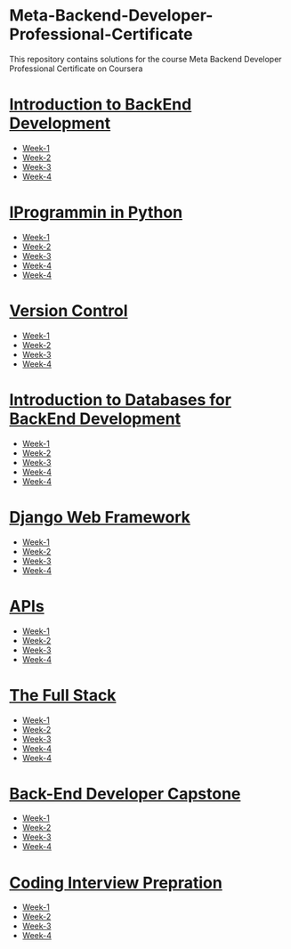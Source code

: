 # Meta-Backend-Developer-Professional-Certificate
This repository contains solutions for the course Meta Backend Developer Professional Certificate on Coursera
<br>
<h1><a href="Course-1">Introduction to BackEnd Development</a></h1>
<ul>
  <li><a href="Course-1/Week 1">Week-1</a></li>
  <li><a href="Course-1/Week 2">Week-2</a></li>
  <li><a href="Course-1/Week 3">Week-3</a></li>
  <li><a href="Course-1/Week 4">Week-4</a></li>
</ul>
<h1><a href="Course-2">IProgrammin in Python</a></h1>
<ul>
  <li><a href="Course-2/Week 1">Week-1</a></li>
  <li><a href="Course-2/Week 2">Week-2</a></li>
  <li><a href="Course-2/Week 3">Week-3</a></li>
  <li><a href="Course-2/Week 4">Week-4</a></li>
  <li><a href="Course-2/Week 5">Week-4</a></li>
</ul>
<h1><a href="Course-3">Version Control</a></h1>
<ul>
  <li><a href="Course-3/Week 1">Week-1</a></li>
  <li><a href="Course-3/Week 2">Week-2</a></li>
  <li><a href="Course-3/Week 3">Week-3</a></li>
  <li><a href="Course-3/Week 4">Week-4</a></li>
</ul>
<h1><a href="Course-4">Introduction to Databases for BackEnd Development</a></h1>
<ul>
  <li><a href="Course-4/Week 1">Week-1</a></li>
  <li><a href="Course-4/Week 2">Week-2</a></li>
  <li><a href="Course-4/Week 3">Week-3</a></li>
  <li><a href="Course-4/Week 4">Week-4</a></li>
  <li><a href="Course-4/Week 5">Week-4</a></li>
</ul>
<h1><a href="Course-5">Django Web Framework</a></h1>
<ul>
  <li><a href="Course-5/Week 1">Week-1</a></li>
  <li><a href="Course-5/Week 2">Week-2</a></li>
  <li><a href="Course-5/Week 3">Week-3</a></li>
  <li><a href="Course-5/Week 4">Week-4</a></li>
</ul>
<h1><a href="Course-6">APIs</a></h1>
<ul>
  <li><a href="Course-6/Week 1">Week-1</a></li>
  <li><a href="Course-6/Week 2">Week-2</a></li>
  <li><a href="Course-6/Week 3">Week-3</a></li>
  <li><a href="Course-6/Week 4">Week-4</a></li>
</ul>
<h1><a href="Course-7">The Full Stack</a></h1>
<ul>
  <li><a href="Course-7/Week 1">Week-1</a></li>
  <li><a href="Course-7/Week 2">Week-2</a></li>
  <li><a href="Course-7/Week 3">Week-3</a></li>
  <li><a href="Course-7/Week 4">Week-4</a></li>
  <li><a href="Course-7/Week 5">Week-4</a></li>
</ul>
<h1><a href="Course-8">Back-End Developer Capstone</a></h1>
<ul>
  <li><a href="Course-8/Week 1">Week-1</a></li>
  <li><a href="Course-8/Week 2">Week-2</a></li>
  <li><a href="Course-8/Week 3">Week-3</a></li>
  <li><a href="Course-8/Week 4">Week-4</a></li>
</ul>
<h1><a href="Course-9">Coding Interview Prepration</a></h1>
<ul>
  <li><a href="Course-9/Week 1">Week-1</a></li>
  <li><a href="Course-9/Week 2">Week-2</a></li>
  <li><a href="Course-9/Week 3">Week-3</a></li>
  <li><a href="Course-9/Week 4">Week-4</a></li>
</ul>
